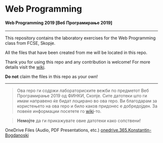 # Web Programming
#### Web Programming 2019 [Веб Програмирање 2019]
***
This repository contains the laboratory exercises for the Web Programming class
from FCSE, Skopje.

All the files that have been created from me will be located in this repo.

Thank you for using this repo and any contribution is welcome!
For more details visit the [wiki](https://github.com/Konstantin-Bogdanoski/WP/wiki).

**Do not** claim the files in this repo as your own!
***
> Ова repo ги содржи лабораториските вежби по предметот Веб Програмирање 2019 од ФИНКИ, Скопје.
Сите датотеки што ги имам направено ќе бидат лоцирано во ова repo. Ви благодарам за користењето на ова repo
и било каков придонес е добредојден.
За повеќе информации посетете го [wiki](https://github.com/Konstantin-Bogdanoski/WP/wiki)-то.

> **Немојте** да ги прикажувате овие датотеки како сопствени! 

OneDrive Files (Audio, PDF Presentations, etc.) [onedrive.365.Konstantin-Bogdanoski](https://finkiukim-my.sharepoint.com/:f:/g/personal/konstantin_bogdanoski_students_finki_ukim_mk/Ek9KW6aZWJ9JjJo3BqiT7igBPxadQbVuCDNmdjoFSoWKyA?e=k0DGG8)
